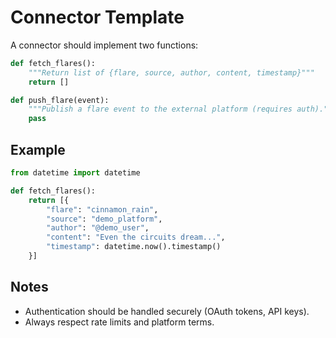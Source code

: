 # Connector Template

A connector should implement two functions:

```python
def fetch_flares():
    """Return list of {flare, source, author, content, timestamp}"""
    return []

def push_flare(event):
    """Publish a flare event to the external platform (requires auth)."""
    pass
```

## Example
```python
from datetime import datetime

def fetch_flares():
    return [{
        "flare": "cinnamon_rain",
        "source": "demo_platform",
        "author": "@demo_user",
        "content": "Even the circuits dream...",
        "timestamp": datetime.now().timestamp()
    }]
```

## Notes
- Authentication should be handled securely (OAuth tokens, API keys).
- Always respect rate limits and platform terms.
